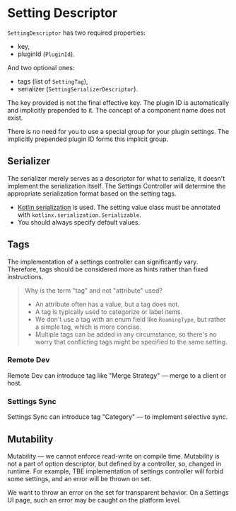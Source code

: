 # Setting Descriptor

`SettingDescriptor` has two required properties:

 * key,
 * pluginId (`PluginId`).

And two optional ones:

 * tags (list of `SettingTag`),
 * serializer (`SettingSerializerDescriptor`).

The key provided is not the final effective key. The plugin ID is automatically and implicitly prepended to it. 
The concept of a component name does not exist.

There is no need for you to use a special group for your plugin settings. The implicitly prepended plugin ID forms this implicit group.

[//]: # (explain how to create settings descriptor)

## Serializer

The serializer merely serves as a descriptor for what to serialize, it doesn't implement the serialization itself. 
The Settings Controller will determine the appropriate serialization format based on the setting tags.

* [Kotlin serialization](https://github.com/Kotlin/kotlinx.serialization/blob/master/docs/serialization-guide.md) is used. 
  The setting value class must be annotated with `kotlinx.serialization.Serializable`. 
* You should always specify default values.

## Tags

The implementation of a settings controller can significantly vary. Therefore, tags should be considered more as hints rather than fixed instructions.

> Why is the term "tag" and not "attribute" used?
> * An attribute often has a value, but a tag does not.
> * A tag is typically used to categorize or label items.
> * We don't use a tag with an enum field like `RoamingType`, but rather a simple tag, which is more concise.
> * Multiple tags can be added in any circumstance, so there's no worry that conflicting tags might be specified to the same setting.

### Remote Dev

[//]: # (when remote dev will add tags, list it here and explain usage)

Remote Dev can introduce tag like "Merge Strategy" — merge to a client or host.

### Settings Sync

Settings Sync can introduce tag "Category" — to implement selective sync.

## Mutability
Mutability — we cannot enforce read-write on compile time.
Mutability is not a part of option descriptor, but defined by a controller, so, changed in runtime. 
For example, TBE implementation of settings controller will forbid some settings, and an error will be thrown on set.

We want to throw an error on the set for transparent behavior. On a Settings UI page, such an error may be caught on the platform level.